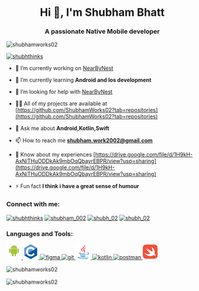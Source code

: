<h1 align="center">Hi 👋, I'm Shubham Bhatt</h1>
<h3 align="center">A passionate Native Mobile developer</h3>

<p align="left"> <img src="https://komarev.com/ghpvc/?username=shubhamworks02&label=Profile%20views&color=0e75b6&style=flat" alt="shubhamworks02" /> </p>

<p align="left"> <a href="https://twitter.com/shubhthinks" target="blank"><img src="https://img.shields.io/twitter/follow/shubhthinks?logo=twitter&style=for-the-badge" alt="shubhthinks" /></a> </p>

- 🔭 I’m currently working on [NearByNest](https://github.com/ShubhamWorks02/Android-NearbyNest)

- 🌱 I’m currently learning **Android and Ios development**

- 🤝 I’m looking for help with [NearByNest](https://github.com/ShubhamWorks02/Android-NearbyNest)

- 👨‍💻 All of my projects are available at [https://github.com/ShubhamWorks02?tab=repositories](https://github.com/ShubhamWorks02?tab=repositories)

- 💬 Ask me about **Android,Kotlin,Swift**

- 📫 How to reach me **shubham.work2002@gmail.com**

- 📄 Know about my experiences [https://drive.google.com/file/d/1H9kH-AxNiTHuODDkAk9mbOqQbayrEBPR/view?usp=sharing](https://drive.google.com/file/d/1H9kH-AxNiTHuODDkAk9mbOqQbayrEBPR/view?usp=sharing)

- ⚡ Fun fact **I think i have a great sense of humour**

<h3 align="left">Connect with me:</h3>
<p align="left">
<a href="https://twitter.com/shubhthinks" target="blank"><img align="center" src="https://raw.githubusercontent.com/rahuldkjain/github-profile-readme-generator/master/src/images/icons/Social/twitter.svg" alt="shubhthinks" height="30" width="40" /></a>
<a href="https://www.codechef.com/users/shubham_002" target="blank"><img align="center" src="https://cdn.jsdelivr.net/npm/simple-icons@3.1.0/icons/codechef.svg" alt="shubham_002" height="30" width="40" /></a>
<a href="https://www.leetcode.com/shubh_02" target="blank"><img align="center" src="https://raw.githubusercontent.com/rahuldkjain/github-profile-readme-generator/master/src/images/icons/Social/leet-code.svg" alt="shubh_02" height="30" width="40" /></a>
<a href="https://auth.geeksforgeeks.org/user/shubh_02" target="blank"><img align="center" src="https://raw.githubusercontent.com/rahuldkjain/github-profile-readme-generator/master/src/images/icons/Social/geeks-for-geeks.svg" alt="shubh_02" height="30" width="40" /></a>
</p>

<h3 align="left">Languages and Tools:</h3>
<p align="left"> <a href="https://developer.android.com" target="_blank" rel="noreferrer"> <img src="https://raw.githubusercontent.com/devicons/devicon/master/icons/android/android-original-wordmark.svg" alt="android" width="40" height="40"/> </a> <a href="https://www.cprogramming.com/" target="_blank" rel="noreferrer"> <img src="https://raw.githubusercontent.com/devicons/devicon/master/icons/c/c-original.svg" alt="c" width="40" height="40"/> </a> <a href="https://www.figma.com/" target="_blank" rel="noreferrer"> <img src="https://www.vectorlogo.zone/logos/figma/figma-icon.svg" alt="figma" width="40" height="40"/> </a> <a href="https://git-scm.com/" target="_blank" rel="noreferrer"> <img src="https://www.vectorlogo.zone/logos/git-scm/git-scm-icon.svg" alt="git" width="40" height="40"/> </a> <a href="https://www.java.com" target="_blank" rel="noreferrer"> <img src="https://raw.githubusercontent.com/devicons/devicon/master/icons/java/java-original.svg" alt="java" width="40" height="40"/> </a> <a href="https://kotlinlang.org" target="_blank" rel="noreferrer"> <img src="https://www.vectorlogo.zone/logos/kotlinlang/kotlinlang-icon.svg" alt="kotlin" width="40" height="40"/> </a> <a href="https://postman.com" target="_blank" rel="noreferrer"> <img src="https://www.vectorlogo.zone/logos/getpostman/getpostman-icon.svg" alt="postman" width="40" height="40"/> </a> <a href="https://developer.apple.com/swift/" target="_blank" rel="noreferrer"> <img src="https://raw.githubusercontent.com/devicons/devicon/master/icons/swift/swift-original.svg" alt="swift" width="40" height="40"/> </a> </p>

<p><img align="center" src="https://github-readme-stats.vercel.app/api/top-langs?username=shubhamworks02&show_icons=true&locale=en&layout=compact" alt="shubhamworks02" /></p>

<p><img align="center" src="https://github-readme-streak-stats.herokuapp.com/?user=shubhamworks02&" alt="shubhamworks02" /></p>
